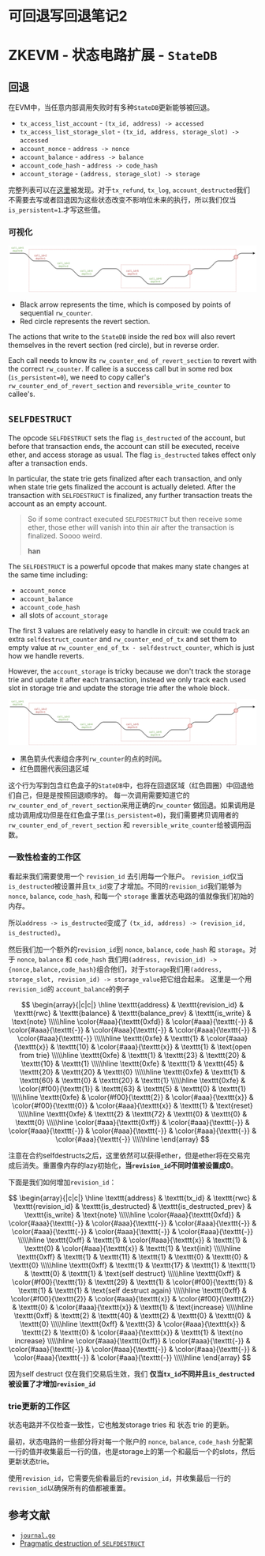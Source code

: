 # 可回退写回退笔记2

# ZKEVM - 状态电路扩展 - `StateDB`

## 回退

在EVM中，当任意内部调用失败时有多种`StateDB`更新能够被回退。

- `tx_access_list_account` - `(tx_id, address) -> accessed`
- `tx_access_list_storage_slot` - `(tx_id, address, storage_slot) -> accessed`
- `account_nonce` - `address -> nonce`
- `account_balance` - `address -> balance`
- `account_code_hash` - `address -> code_hash`
- `account_storage` - `(address, storage_slot) -> storage`

完整列表可以在[这里](https://github.com/ethereum/go-ethereum/blob/master/core/state/journal.go#L87-L141)被发现。对于`tx_refund`, `tx_log`, `account_destructed`我们不需要去写或者回退因为这些状态改变不影响位未来的执行，所以我们仅当`is_persistent=1`.才写这些值。

### 可视化

![](./state-write-reversion2_call-depth.png)

- Black arrow represents the time, which is composed by points of sequential `rw_counter`.
- Red circle represents the revert section.

The actions that write to the `StateDB` inside the red box will also revert themselves in the revert section (red circle), but in reverse order.

Each call needs to know its `rw_counter_end_of_revert_section` to revert with the correct `rw_counter`. If callee is a success call but in some red box (`is_persistent=0`), we need to copy caller's `rw_counter_end_of_revert_section` and `reversible_write_counter` to callee's.

## `SELFDESTRUCT`

The opcode `SELFDESTRUCT` sets the flag `is_destructed` of the account, but before that transaction ends, the account can still be executed, receive ether, and access storage as usual. The flag `is_destructed` takes effect only after a transaction ends.

In particular, the state trie gets finalized after each transaction, and only when state trie gets finalized the account is actually deleted. After the transaction with `SELFDESTRUCT` is finalized, any further transaction treats the account as an empty account.

> So if some contract executed `SELFDESTRUCT` but then receive some ether, those ether will vanish into thin air after the transaction is finalized. Soooo weird.
>
> **han**

The `SELFDESTRUCT` is a powerful opcode that makes many state changes at the same time including:

- `account_nonce`
- `account_balance`
- `account_code_hash`
- all slots of `account_storage`

The first 3 values are relatively easy to handle in circuit: we could track an extra `selfdestruct_counter` and `rw_counter_end_of_tx` and set them to empty value at `rw_counter_end_of_tx - selfdestruct_counter`, which is just how we handle reverts.

However, the `account_storage` is tricky because we don't track the storage trie and update it after each transaction, instead we only track each used slot in storage trie and update the storage trie after the whole block.

![](./state-write-reversion2_call-depth.png)

- 黑色箭头代表组合序列`rw_counter`的点的时间。
- 红色圆圈代表回退区域

这个行为写到包含红色盒子的`StateDB`中，也将在回退区域（红色圆圈）中回退他们自己，但是是按照回退顺序的。
每一次调用需要知道它的`rw_counter_end_of_revert_section`来用正确的`rw_counter` 做回退。如果调用是成功调用成功但是在红色盒子里(`is_persistent=0`)，我们需要拷贝调用者的`rw_counter_end_of_revert_section` 和 `reversible_write_counter`给被调用函数。

### 一致性检查的工作区

看起来我们需要使用一个 `revision_id` 去引用每一个账户。 `revision_id`仅当 `is_destructed`被设置并且`tx_id`变了才增加。不同的`revision_id`我们能够为`nonce`, `balance`, `code_hash`, 和每一个 `storage` 重置状态电路的值就像我们初始的内存。

所以`address -> is_destructed`变成了 `(tx_id, address) -> (revision_id, is_destructed)`。

然后我们加一个额外的`revision_id`到 `nonce`, `balance`, `code_hash` 和 `storage`。对于 `nonce`, `balance` 和 `code_hash` 我们用`(address, revision_id) -> {nonce,balance,code_hash}`组合他们，对于`storage`我们用`(address, storage_slot, revision_id) -> storage_value`把它组合起来。
这里是一个用`revision_id`的 `account_balance`的例子

$$
\begin{array}{|c|c|}
\hline
\texttt{address} & \texttt{revision_id} & \texttt{rwc} & \texttt{balance} & \texttt{balance_prev} & \texttt{is_write} & \text{note} \\\\\hline
\color{#aaa}{\texttt{0xfd}} & \color{#aaa}{\texttt{-}} & \color{#aaa}{\texttt{-}} & \color{#aaa}{\texttt{-}} & \color{#aaa}{\texttt{-}} & \color{#aaa}{\texttt{-}} \\\\\hline
\texttt{0xfe} & \texttt{1} & \color{#aaa}{\texttt{x}} & \texttt{10} & \color{#aaa}{\texttt{x}} & \texttt{1} & \text{open from trie} \\\\\hline
\texttt{0xfe} & \texttt{1} & \texttt{23} & \texttt{20} & \texttt{10} & \texttt{1} \\\\\hline
\texttt{0xfe} & \texttt{1} & \texttt{45} & \texttt{20} & \texttt{20} & \texttt{0} \\\\\hline
\texttt{0xfe} & \texttt{1} & \texttt{60} & \texttt{0} & \texttt{20} & \texttt{1} \\\\\hline
\texttt{0xfe} & \color{#f00}{\texttt{1}} & \texttt{63} & \texttt{5} & \texttt{0} & \texttt{1} \\\\\hline
\texttt{0xfe} & \color{#f00}{\texttt{2}} & \color{#aaa}{\texttt{x}} & \color{#f00}{\texttt{0}} & \color{#aaa}{\texttt{x}} & \texttt{1} & \text{reset} \\\\\hline
\texttt{0xfe} & \texttt{2} & \texttt{72} & \texttt{0} & \texttt{0} & \texttt{0} \\\\\hline
\color{#aaa}{\texttt{0xff}} & \color{#aaa}{\texttt{-}} & \color{#aaa}{\texttt{-}} & \color{#aaa}{\texttt{-}} & \color{#aaa}{\texttt{-}} & \color{#aaa}{\texttt{-}} \\\\\hline
\end{array}
$$

注意在合约selfdestructs之后，这里依然可以获得ether，但是ether将在交易完成后消失。重置像内存的lazy初始化，**当`revision_id`不同时值被设置成0**。

下面是我们如何增加`revision_id`：

$$
\begin{array}{|c|c|}
\hline
\texttt{address} & \texttt{tx_id} & \texttt{rwc} & \texttt{revision_id} & \texttt{is_destructed} & \texttt{is_destructed_prev} & \texttt{is_write} & \text{note} \\\\\hline
\color{#aaa}{\texttt{0xfd}} & \color{#aaa}{\texttt{-}} & \color{#aaa}{\texttt{-}} & \color{#aaa}{\texttt{-}} & \color{#aaa}{\texttt{-}} & \color{#aaa}{\texttt{-}} & \color{#aaa}{\texttt{-}} \\\\\hline
\texttt{0xff} & \texttt{1} & \color{#aaa}{\texttt{x}} & \texttt{1} & \texttt{0} & \color{#aaa}{\texttt{x}} & \texttt{1} & \text{init} \\\\\hline
\texttt{0xff} & \texttt{1} & \texttt{11} & \texttt{1} & \texttt{0} & \texttt{0} & \texttt{0} \\\\\hline
\texttt{0xff} & \texttt{1} & \texttt{17} & \texttt{1} & \texttt{1} & \texttt{0} & \texttt{1} & \text{self destruct} \\\\\hline
\texttt{0xff} & \color{#f00}{\texttt{1}} & \texttt{29} & \texttt{1} & \color{#f00}{\texttt{1}} & \texttt{1} & \texttt{1} & \text{self destruct again} \\\\\hline
\texttt{0xff} & \color{#f00}{\texttt{2}} & \color{#aaa}{\texttt{x}} & \color{#f00}{\texttt{2}} & \texttt{0} & \color{#aaa}{\texttt{x}} & \texttt{1} & \text{increase} \\\\\hline
\texttt{0xff} & \texttt{2} & \texttt{40} & \texttt{2} & \texttt{0} & \texttt{0} & \texttt{0} \\\\\hline
\texttt{0xff} & \texttt{3} & \color{#aaa}{\texttt{x}} & \texttt{2} & \texttt{0} & \color{#aaa}{\texttt{x}} & \texttt{1} & \text{no increase} \\\\\hline
\color{#aaa}{\texttt{0xff}} & \color{#aaa}{\texttt{-}} & \color{#aaa}{\texttt{-}} & \color{#aaa}{\texttt{-}} & \color{#aaa}{\texttt{-}} & \color{#aaa}{\texttt{-}} & \color{#aaa}{\texttt{-}} \\\\\hline
\end{array}
$$

因为self destruct 仅在我们交易后生效，我们 **仅当`tx_id`不同并且`is_destructed`被设置了才增加`revision_id`**

### trie更新的工作区

状态电路并不仅检查一致性，它也触发storage tries 和 状态 trie 的更新。

最初，状态电路的一些部分将对每一个账户的 `nonce`, `balance`, `code_hash` 分配第一行的值并收集最后一行的值，也是storage上的第一个和最后一个的slots，然后更新状态trie。

使用`revision_id`，它需要先偷看最后的`revision_id`，并收集最后一行的`revision_id`以确保所有的值都被重置。

## 参考文献

- [`journal.go`](https://github.com/ethereum/go-ethereum/blob/master/core/state/journal.go)
- [Pragmatic destruction of `SELFDESTRUCT`](https://hackmd.io/@vbuterin/selfdestruct#SELFDESTRUCT-is-the-only-opcode-that-breaks-important-invariants)
